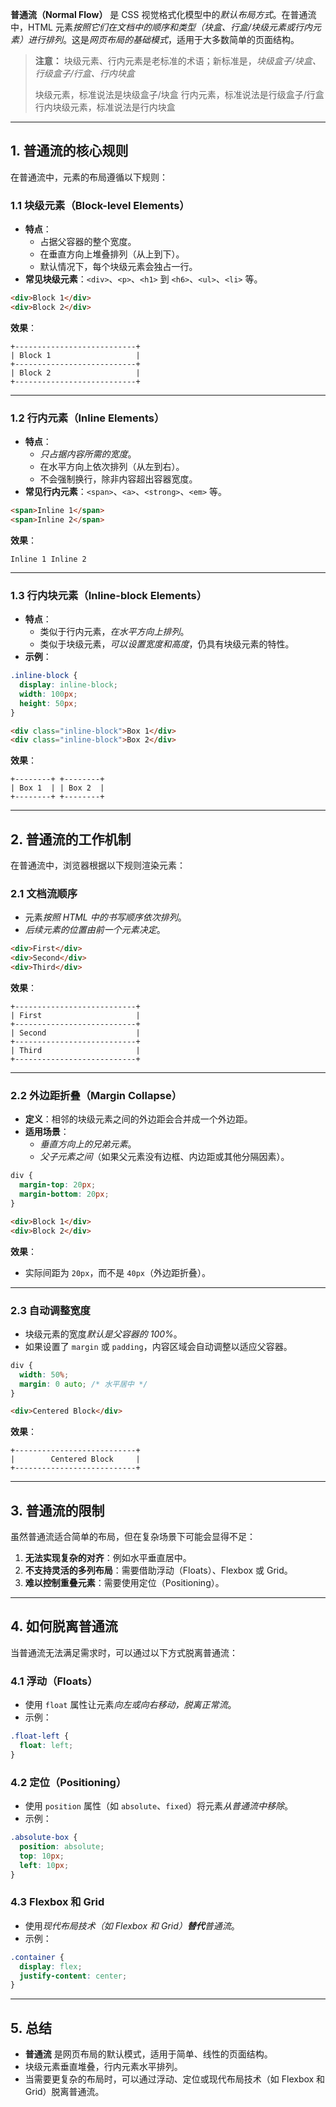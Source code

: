 **普通流（Normal Flow）** 是 CSS 视觉格式化模型中的*默认布局方式*。在普通流中，HTML 元素*按照它们在文档中的顺序和类型（块盒、行盒/块级元素或行内元素）进行排列*。这是*网页布局的基础模式*，适用于大多数简单的页面结构。

>**注意：**
>块级元素、行内元素是老标准的术语；新标准是，*块级盒子/块盒、行级盒子/行盒、行内块盒*
>
>块级元素，标准说法是块级盒子/块盒
>行内元素，标准说法是行级盒子/行盒
>行内块级元素，标准说法是行内块盒
>

---

## **1. 普通流的核心规则**
在普通流中，元素的布局遵循以下规则：

### **1.1 块级元素（Block-level Elements）**
- **特点**：
  - 占据父容器的整个宽度。
  - 在垂直方向上堆叠排列（从上到下）。
  - 默认情况下，每个块级元素会独占一行。
- **常见块级元素**：`<div>`、`<p>`、`<h1>` 到 `<h6>`、`<ul>`、`<li>` 等。

```html
<div>Block 1</div>
<div>Block 2</div>
```

**效果**：
```
+---------------------------+
| Block 1                   |
+---------------------------+
| Block 2                   |
+---------------------------+
```

---

### **1.2 行内元素（Inline Elements）**
- **特点**：
  - *只占据内容所需的宽度*。
  - 在水平方向上依次排列（从左到右）。
  - 不会强制换行，除非内容超出容器宽度。
- **常见行内元素**：`<span>`、`<a>`、`<strong>`、`<em>` 等。

```html
<span>Inline 1</span>
<span>Inline 2</span>
```

**效果**：
```
Inline 1 Inline 2
```

---

### **1.3 行内块元素（Inline-block Elements）**
- **特点**：
  - 类似于行内元素，*在水平方向上排列*。
  - 类似于块级元素，*可以设置宽度和高度*，仍具有块级元素的特性。
- **示例**：
```css
.inline-block {
  display: inline-block;
  width: 100px;
  height: 50px;
}
```

```html
<div class="inline-block">Box 1</div>
<div class="inline-block">Box 2</div>
```

**效果**：
```
+--------+ +--------+
| Box 1  | | Box 2  |
+--------+ +--------+
```

---

## **2. 普通流的工作机制**
在普通流中，浏览器根据以下规则渲染元素：

### **2.1 文档流顺序**
- 元素*按照 HTML 中的书写顺序依次排列*。
- *后续元素的位置由前一个元素决定*。

```html
<div>First</div>
<div>Second</div>
<div>Third</div>
```

**效果**：
```
+---------------------------+
| First                     |
+---------------------------+
| Second                    |
+---------------------------+
| Third                     |
+---------------------------+
```

---

### **2.2 外边距折叠（Margin Collapse）**
- **定义**：相邻的块级元素之间的外边距会合并成一个外边距。
- **适用场景**：
  - *垂直方向上的兄弟元素*。
  - *父子元素之间*（如果父元素没有边框、内边距或其他分隔因素）。

```css
div {
  margin-top: 20px;
  margin-bottom: 20px;
}
```

```html
<div>Block 1</div>
<div>Block 2</div>
```

**效果**：
- 实际间距为 `20px`，而不是 `40px`（外边距折叠）。

---

### **2.3 自动调整宽度**
- 块级元素的宽度*默认是父容器的 100%*。
- 如果设置了 `margin` 或 `padding`，内容区域会自动调整以适应父容器。

```css
div {
  width: 50%;
  margin: 0 auto; /* 水平居中 */
}
```

```html
<div>Centered Block</div>
```

**效果**：
```
+---------------------------+
|        Centered Block     |
+---------------------------+
```

---

## **3. 普通流的限制**
虽然普通流适合简单的布局，但在复杂场景下可能会显得不足：
1. **无法实现复杂的对齐**：例如水平垂直居中。
2. **不支持灵活的多列布局**：需要借助浮动（Floats）、Flexbox 或 Grid。
3. **难以控制重叠元素**：需要使用定位（Positioning）。

---

## **4. 如何脱离普通流**
当普通流无法满足需求时，可以通过以下方式脱离普通流：

### **4.1 浮动（Floats）**
- 使用 `float` 属性让元素*向左或向右移动，脱离正常流*。
- 示例：
```css
.float-left {
  float: left;
}
```

### **4.2 定位（Positioning）**
- 使用 `position` 属性（如 `absolute`、`fixed`）将元素*从普通流中移除*。
- 示例：
```css
.absolute-box {
  position: absolute;
  top: 10px;
  left: 10px;
}
```

### **4.3 Flexbox 和 Grid**
- 使用*现代布局技术（如 Flexbox 和 Grid）**替代**普通流*。
- 示例：
```css
.container {
  display: flex;
  justify-content: center;
}
```

---

## **5. 总结**
- **普通流** 是网页布局的默认模式，适用于简单、线性的页面结构。
- 块级元素垂直堆叠，行内元素水平排列。
- 当需要更复杂的布局时，可以通过浮动、定位或现代布局技术（如 Flexbox 和 Grid）脱离普通流。
